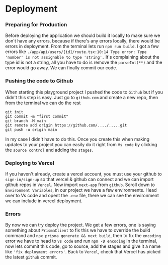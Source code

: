 # Deployment
### Preparing for Production
Before deploying the application we should build it locally to make sure we don't have any errors, because if there's any errors locally, there would be errors in deployment. From the terminal lets run `npm run build`. I got a few errors like `./app/api/users/[id]/route.tsx:10:14
Type error: Type 'number' is not assignable to type 'string'.` It's complaining about the type id is not a string, all you have to do is remove the `parseInt(**)` and the error would go away. We can finally commit our code.

### Pushing the code to Github
When starting this playground project I pushed the code to `Github` but if you didn't this step is easy. Just go to `github.com` and create a new repo, then from the terminal we can do the rest 
```
git init
git commit -m "first commit"
git branch -M main
git remote add origin https://github.com/..../.....git
git push -u origin main
```
In my case I didn't have to do this. Once you create this when making updates to your project you can easily do it right from `Vs code` by clicking the `source control` and adding the `stages`.

### Deploying to Vercel
If you haven't already, create a vercel account, you must use your github to `sign-in/sign-up` so that vercel & github can connect and we can import github repos in `Vercel`. Now import `next-app` from `github`. Scroll down to `Environment Variables`, in our project we have a few environments. Head over to Vs code and opent the `.env` file, there we can see the environment we can include in vercel deployment.

### Errors
By now we can try deploy the project. We get a few errors, one is saying something about `PrismaClient` to fix this we have to override the build command and `npx prisma generate && next build`, then to fix the `encoding` error we have to head to `Vs code` and run `npm -D encoding` in the terminal, now lets commit this code, go to source, add the stages and give it a name like `'fix deployment errors'`. Back to `Vercel`, check that Vercel has picked the latest `github` commit.
